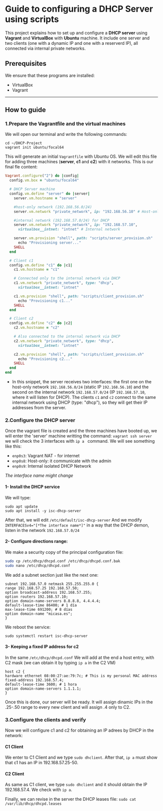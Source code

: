 # Guide to configuring a DHCP Server using scripts

This project explains how to set up and configure a **DHCP server** using **Vagrant** and **VirtualBox** with **Ubuntu** machine.
It include one server and two clients (one with a dynamic IP and one with a reserverd IP), all connected via internal private networks.

## Prerequisites

We ensure that these programs are installed:

- VirtualBox
- Vagrant

---

## How to guide
### 1.Prepare the Vagrantfile and the virtual machines
We will open our terminal and write the following commands:
```shell
cd ~/DHCP-Project
vagrant init ubuntu/focal64
```
This will generate an initial ```Vagrantfile``` with Ubuntu OS. We will edit this file for adding three machines (**server**, **c1** and **c2**) with it networks. This is our final fle content:
```ruby
Vagrant.configure("2") do |config|
  config.vm.box = "ubuntu/focal64"

  # DHCP Server machine
  config.vm.define "server" do |server|
    server.vm.hostname = "server"

    #host-only network (192.168.56.0/24)
    server.vm.network "private_network", ip: "192.168.56.10" # Host-only

    #internal network (192.168.57.0/24) for DHCP
    server.vm.network "private_network", ip: "192.168.57.10",
      virtualbox__intnet: "intnet" # Internal network

    server.vm.provision "shell", path: "scripts/server_provision.sh"
      echo "Provisioning server..."
    SHELL
  end

  # Client c1 
  config.vm.define "c1" do |c1|
    c1.vm.hostname = "c1"

    # Connected only to the internal network via DHCP
    c1.vm.network "private_network", type: "dhcp",
      virtualbox__intnet: "intnet"

    c1.vm.provision "shell", path: "scripts/client_provision.sh"
      echo "Provisioning c1..."
    SHELL
  end

  # Client c2 
  config.vm.define "c2" do |c2|
    c2.vm.hostname = "c2"

    # Also connected to the internal network via DHCP
    c2.vm.network "private_network", type: "dhcp",
      virtualbox__intnet: "intnet"

    c2.vm.provision "shell", path: "scripts/client_provision.sh"
      echo "Provisioning c2..."
    SHELL
  end
end

```
- In this snippet, the server receives two interfaces: the first one on the host-only network ```192.168.56.0/24``` (static IP ```192.168.56.10```) and the second on the internal network ```192.168.57.0/24``` (IP ```192.168.57.10```, where it will listen for DHCP). The clients ```c1``` and ```c2``` connect to the same internal network using DHCP (type: "dhcp"), so they will get their IP addresses from the server.

### 2.Configure the DHCP server
Once the vagrant file is created and the three machines have booted up, we will enter the 'server' machine writting the command: ```vagrant ssh server``` we will check the 3 interfaces with ```ip a ``` command. We will see something like this:

- ```enp0s3```: Vagrant NAT - for internet
- ```enp0s8```: Host-only: it communicate with the admin
- ```enp0s9```: Internal isolated DHCP Network

*The interface name might change*

#### 1- Install the DHCP service
We will type:
```shell
sudo apt update
sudo apt install -y isc-dhcp-server
```
After that, we will edit ```/etc/default/isc-dhcp-server``` And we modify ```INTERFACESv4="[*The interface name*]"``` in a way that the DHCP demon, listen in the network ```192.168.57.0/24```

#### 2- Configure directions range:
We make a security copy of the principal configuration file:
``` bash
sudo cp /etc/dhcp/dhcpd.conf /etc/dhcp/dhcpd.conf.bak
sudo nano /etc/dhcp/dhcpd.conf
```
We add a subnet section just like the next one:

```shell
subnet 192.168.57.0 netmask 255.255.255.0 {
range 192.168.57.25 192.168.57.50;
option broadcast-address 192.168.57.255;
option routers 192.168.57.10;
option domain-name-servers 8.8.8.8, 4.4.4.4;
default-lease-time 86400; # 1 día
max-lease-time 691200; # 8 días
option domain-name "micasa.es";
}
```
We reboot the service:
```shell
sudo systemctl restart isc-dhcp-server
```
#### 3- Keeping a fixed IP address for c2
In the same ```/etc/dhcp/dhcpd.conf``` We will add at the end a host entry, with C2 mask (we can obtain it by typing ```ip a``` in the C2 VM)


```shell
host c2 {
hardware ethernet 08:00:27:ae:79:7c; # This is my personal MAC address
fixed-address 192.168.57.4;
default-lease-time 3600; # 1 hora
option domain-name-servers 1.1.1.1;
}
```
Once this is done, our server will be ready. It will assign dinamic IPs in the .25-.50 range to every new client and will assign .4 only to C2.

### 3.Configure the clients and verify
Now we will configure c1 and c2 for obtaining an IP adrees by DHCP in the network:

#### C1 Client
We enter to C1 Client and we type ```sudo dhclient```. After that, ```ip a``` must show that c1 has an IP in 192.168.57.25-50. 

#### C2 Client
As same as C1 client, we type ```sudo dhclient``` and it should obtain the IP 192.168.57.4. We check with ```ip a```.

Finally, we can revise in the server the DHCP leases file:
```sudo cat /var/lib/dhcp/dhcpd.leases```








